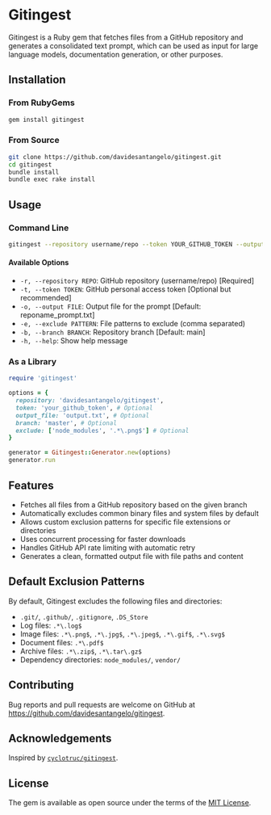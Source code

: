 # Gitingest

Gitingest is a Ruby gem that fetches files from a GitHub repository and generates a consolidated text prompt, which can be used as input for large language models, documentation generation, or other purposes.

## Installation

### From RubyGems

```bash
gem install gitingest
```

### From Source

```bash
git clone https://github.com/davidesantangelo/gitingest.git
cd gitingest
bundle install
bundle exec rake install
```

## Usage

### Command Line

```bash
gitingest --repository username/repo --token YOUR_GITHUB_TOKEN --output output.txt
```

#### Available Options

- `-r, --repository REPO`: GitHub repository (username/repo) [Required]
- `-t, --token TOKEN`: GitHub personal access token [Optional but recommended]
- `-o, --output FILE`: Output file for the prompt [Default: reponame_prompt.txt]
- `-e, --exclude PATTERN`: File patterns to exclude (comma separated)
- `-b, --branch BRANCH`: Repository branch [Default: main]
- `-h, --help`: Show help message

### As a Library

```ruby
require 'gitingest'

options = {
  repository: 'davidesantangelo/gitingest',
  token: 'your_github_token', # Optional
  output_file: 'output.txt', # Optional
  branch: 'master', # Optional
  exclude: ['node_modules', '.*\.png$'] # Optional
}

generator = Gitingest::Generator.new(options)
generator.run
```

## Features

- Fetches all files from a GitHub repository based on the given branch
- Automatically excludes common binary files and system files by default
- Allows custom exclusion patterns for specific file extensions or directories
- Uses concurrent processing for faster downloads
- Handles GitHub API rate limiting with automatic retry
- Generates a clean, formatted output file with file paths and content

## Default Exclusion Patterns

By default, Gitingest excludes the following files and directories:

- `.git/`, `.github/`, `.gitignore`, `.DS_Store`
- Log files: `.*\.log$`
- Image files: `.*\.png$`, `.*\.jpg$`, `.*\.jpeg$`, `.*\.gif$`, `.*\.svg$`
- Document files: `.*\.pdf$`
- Archive files: `.*\.zip$`, `.*\.tar\.gz$`
- Dependency directories: `node_modules/`, `vendor/`

## Contributing

Bug reports and pull requests are welcome on GitHub at https://github.com/davidesantangelo/gitingest.

## Acknowledgements

Inspired by [`cyclotruc/gitingest`](https://github.com/cyclotruc/gitingest).

## License

The gem is available as open source under the terms of the [MIT License](https://opensource.org/licenses/MIT).